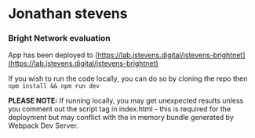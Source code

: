 # Jonathan stevens
### Bright Network evaluation

App has been deployed to [https://lab.jstevens.digital/jstevens-brightnet](https://lab.jstevens.digital/jstevens-brightnet)

If you wish to run the code locally, you can do so by cloning the repo then `npm install && npm run dev`

**PLEASE NOTE:** If running locally, you may get unexpected results unless you comment out the script tag in index.html - this is required for the deployment but may conflict with the in memory bundle generated by Webpack Dev Server.
